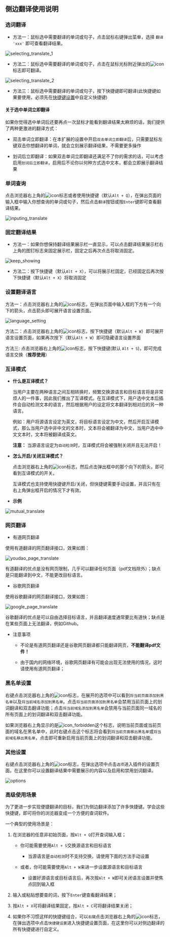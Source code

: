 ## 侧边翻译使用说明

### 选词翻译

* 方法一：鼠标选中需要翻译的单词或句子，点击鼠标右键弹出菜单，选择 `翻译 'xxx'` 即可查看翻译结果。

![selecting_translate_1](../../images/selecting_translate_1.gif)

* 方法二：鼠标选中需要翻译的单词或句子，点击在鼠标光标附近弹出的![icon](../../images/icon.png)标志即可翻译。

![selecting_translate_2](../../images/selecting_translate_2.gif)

* 方法三：鼠标选中需要翻译的单词或句子，按下快捷键即可翻译(此快捷键如果要使用，必须先在[快捷键设置](chrome://extensions/shortcuts)中自定义快捷键)

#### 关于选中单词立即翻译

如果你觉得选中单词后还要再点一次鼠标才能看到翻译结果太麻烦的话，我们提供了两种更激进的翻译方式：

* 双击单词立即翻译：在本扩展的设置中开启`双击单词立即翻译`后，只需要鼠标左键双击你想翻译的单词，就会立刻展示翻译结果，不需要更多操作

* 划词后立即翻译：如果双击单词立即翻译还满足不了你的需求的话，可以考虑启用`划词后立即翻译`，启用后不论你以何种方式选中文本，都会立即展示翻译结果

### 单词查询

点击浏览器右上角的![icon](../../images/icon.png)标志或者使用快捷键（默认`Alt + Q`），在弹出页面的输入框中输入你想查询的单词或句子，然后点击`翻译`按钮或按`Enter`键即可查看翻译结果。

![inputing_translate](../../images/inputing_translate.gif)

### 固定翻译结果

* 方法一：如果你想保持翻译结果展示栏一直显示，可以点击翻译结果展示栏右上角的图钉标志来固定展示栏，固定之后再次点击将取消固定。

![keep_showing](../../images/keep_showing.gif)

* 方法二：按下快捷键（默认`Alt + X`），可以将展示栏固定，已经固定后再次按下快捷键（默认`Alt + X`）将取消固定

### 设置翻译语言

方法一：点击浏览器右上角的![icon](../../images/icon.png)标志，在弹出页面中输入框的下方有一个向下的箭头，点击箭头即可展开语言设置页面。

![language_setting](../../images/language_setting.gif)

方法二：点击浏览器右上角的![icon](../../images/icon.png)标志，按下快捷键（默认`Alt + W`）即可展开语言设置页面，如果再次按下（默认`Alt + W`）即可隐藏语言设置界面

方法三: 点击浏览器右上角的![icon](../../images/icon.png)标志，按下快捷键(默认 `Alt + S`)，即可完成语言交换（__推荐使用__）

### 互译模式

* __什么是互译模式？__
  
  当用户主要在两种语言之间互相转换时，频繁交换源语言和目标语言将是非常烦人的一件事，因此我们推出了互译模式。在互译模式下，用户选中文本后插件会自动检测文本的语言，然后根据用户的设定将文本翻译到相对应的另一种语言。
  
  例如：用户将源语言设定为英文，将目标语言设定为中文，然后开启互译模式，那么当用户选中非中文的文本时，文本将会被翻译为中文，当用户选中中文文本时，文本将被翻译成英文。

  __注意：__ 当源语言设定为`自动检测`时，互译模式将会被强制关闭并且无法开启！

* __怎么开启/关闭互译模式？__

  点击浏览器右上角的![icon](../../images/icon.png)标志，然后点击弹出框中的那个向下的箭头，即可看到互译模式的开关。
  
  互译模式也支持使用快捷键开启/关闭，但快捷键需要手动设置，并且只有在右上角弹出框开启的情况下才有效。

* __示例__

![mutual_translate](../../images/mutual_translate.gif)

### 网页翻译

* 有道网页翻译

使用有道翻译的网页翻译接口，效果如图：

![youdao_page_translate](../../images/youdao_page_translate.gif)

有道翻译的优点是没有网页限制，几乎可以翻译任何页面（pdf文档除外）；缺点是只能翻译到中文，不能更改目标语言。

* 谷歌网页翻译

使用谷歌翻译的网页翻译接口，效果如图：

![google_page_translate](../../images/google_page_translate.gif)

谷歌翻译的优点是可以自由选择目标语言，并且翻译速度通常要比有道快；缺点是在某些页面上无法翻译，例如Github。

* 注意事项

    - 不论是有道网页翻译还是谷歌网页翻译都只能翻译网页，__不能翻译pdf文件！__

    - 由于国内的网络环境，谷歌网页翻译有可能会出现无法使用的情况，这时请使用有道网页翻译；

### 黑名单设置

右键点击浏览器右上角的![icon](../../images/icon.png)标志，在展开的选项中可以看到`将当前页面添加到黑名单`以及`将当前域名添加到黑名单`。点击`将当前页面添加到黑名单`会禁用当前页面上的划词翻译和双击翻译功能；点击`将当前域名添加到黑名单`会禁用与当前页面同一域名的所有页面上的划词翻译和双击翻译功能。

如果浏览器右上角显示的是![icon_forbidden](../../images/icon_forbidden.png)这个标志，说明当前页面或当前页面的域名在黑名单中，此时右键点击这个标志将会看到`将当前页面移出黑名单`或`将当前域名移出黑名单`，点击即可重新启用当前页面上的划词翻译和双击翻译功能。

### 其他设置

右键点击浏览器右上角的![icon](../../images/icon.png)标志，在弹出选项中点击`选项`进入插件的设置页面。在这里你可以设置翻译结果中需要展示的内容以及启用和禁用划词翻译。

![options](../../images/options.gif)

### 高级使用场景

为了更进一步实现便捷翻译的目标，我们为侧边翻译添加了许多快捷键。学会这些快捷键，即可将你的浏览器变成一个方便的查词软件。

一个典型的使用场景是：

1. 在浏览器的任意非初始页面，按`Alt + Q`打开查词输入框；

   * 你可能需要使用`Alt + S`交换源语言和目标语言

       + 当源语言是`自动检测`时不支持交换，请使用下面的方法手动设置

   * 或者，你可能需要使用`Alt + W`来进一步设置源语言和目标语言

       + 设置好源语言或目标语言后，再次按`Alt + W`即可关闭语言设置并使焦点回到输入框

2. 输入或粘贴想要查的词，按下`Enter`键查看翻译结果；

3. 按`Alt + X`可将翻译结果固定，按`Alt + C`可将翻译结果关闭；

4. 如果你不习惯这样的快捷键组合，可以`右键`点击浏览器右上角的![icon](../../images/icon.png)标志，在弹出选项中点击`快捷键设置`进入快捷键设置页面，在这里你可以对侧边翻译的所有快捷键进行自定义。
